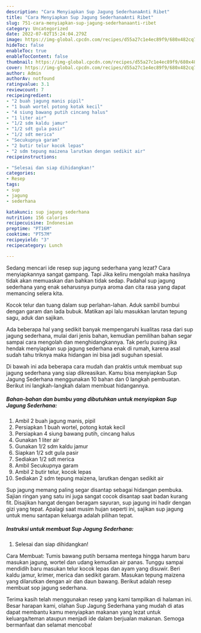 ```yaml
---
description: "Cara Menyiapkan Sup Jagung SederhanaAnti Ribet"
title: "Cara Menyiapkan Sup Jagung SederhanaAnti Ribet"
slug: 751-cara-menyiapkan-sup-jagung-sederhanaanti-ribet
category: Uncategorized
date: 2022-07-02T15:24:04.279Z
image: https://img-global.cpcdn.com/recipes/d55a27c1e4ec89f9/680x482cq70/sup-jagung-sederhana-foto-resep-utama.jpg
hideToc: false
enableToc: true
enableTocContent: false
thumbnail: https://img-global.cpcdn.com/recipes/d55a27c1e4ec89f9/680x482cq70/sup-jagung-sederhana-foto-resep-utama.jpg
cover: https://img-global.cpcdn.com/recipes/d55a27c1e4ec89f9/680x482cq70/sup-jagung-sederhana-foto-resep-utama.jpg
author: Admin
authorAv: notfound
ratingvalue: 3.1
reviewcount: 7
recipeingredient:
- "2 buah jagung manis pipil"
- "1 buah wortel potong kotak kecil"
- "4 siung bawang putih cincang halus"
- "1 liter air"
- "1/2 sdm kaldu jamur"
- "1/2 sdt gula pasir"
- "1/2 sdt merica"
- "Secukupnya garam"
- "2 butir telur kocok lepas"
- "2 sdm tepung maizena larutkan dengan sedikit air"
recipeinstructions:

- "Selesai dan siap dihidangkan!"
categories:
- Resep
tags:
- sup
- jagung
- sederhana

katakunci: sup jagung sederhana 
nutrition: 156 calories
recipecuisine: Indonesian
preptime: "PT16M"
cooktime: "PT57M"
recipeyield: "3"
recipecategory: Lunch

---
```



Sedang mencari ide resep sup jagung sederhana yang lezat? Cara menyiapkannya sangat gampang. Tapi Jika keliru mengolah maka hasilnya tidak akan memuaskan dan bahkan tidak sedap. Padahal sup jagung sederhana yang enak seharusnya punya aroma dan cita rasa yang dapat memancing selera kita.


Kocok telur dan tuang dalam sup perlahan-lahan. Aduk sambil bumbui dengan garam dan lada bubuk. Matikan api lalu masukkan larutan tepung sagu, aduk dan sajikan.

Ada beberapa hal yang sedikit banyak mempengaruhi kualitas rasa dari sup jagung sederhana, mulai dari jenis bahan, kemudian pemilihan bahan segar sampai cara mengolah dan menghidangkannya. Tak perlu pusing jika hendak menyiapkan sup jagung sederhana enak di rumah, karena asal sudah tahu triknya maka hidangan ini bisa jadi suguhan spesial.


Di bawah ini ada beberapa cara mudah dan praktis untuk membuat sup jagung sederhana yang siap dikreasikan. Kamu bisa menyiapkan Sup Jagung Sederhana menggunakan 10 bahan dan 0 langkah pembuatan. Berikut ini langkah-langkah dalam membuat hidangannya.

<!--inarticleads1-->

##### Bahan-bahan dan bumbu yang dibutuhkan untuk menyiapkan Sup Jagung Sederhana:

1. Ambil 2 buah jagung manis, pipil
1. Persiapkan 1 buah wortel, potong kotak kecil
1. Persiapkan 4 siung bawang putih, cincang halus
1. Gunakan 1 liter air
1. Gunakan 1/2 sdm kaldu jamur
1. Siapkan 1/2 sdt gula pasir
1. Sediakan 1/2 sdt merica
1. Ambil Secukupnya garam
1. Ambil 2 butir telur, kocok lepas
1. Sediakan 2 sdm tepung maizena, larutkan dengan sedikit air


Sup jagung memang paling segar disantap sebagai hidangan pembuka. Sajian ringan yang satu ini juga sangat cocok disantap saat badan kurang fit. Disajikan hangat dengan beragam sayuran, sup jagung ini hadir dengan gizi yang tepat. Apalagi saat musim hujan seperti ini, sajikan sup jagung untuk menu santapan keluarga adalah pilihan tepat. 

<!--inarticleads2-->

##### Instruksi untuk membuat Sup Jagung Sederhana:


1. Selesai dan siap dihidangkan!

Cara Membuat: Tumis bawang putih bersama mentega hingga harum baru masukan jagung, wortel dan udang kemudian air panas. Tunggu sampai mendidih baru masukan telur kocok lepas dan ayam yang disuwir. Beri kaldu jamur, krimer, merica dan sedikit garam. Masukan tepung maizena yang dilarutkan dengan air dan daun bawang. Berikut adalah resep membuat sop jagung sederhana. 

Terima kasih telah menggunakan resep yang kami tampilkan di halaman ini. Besar harapan kami, olahan Sup Jagung Sederhana yang mudah di atas dapat membantu kamu menyiapkan makanan yang lezat untuk keluarga/teman ataupun menjadi ide dalam berjualan makanan. Semoga bermanfaat dan selamat mencoba!
